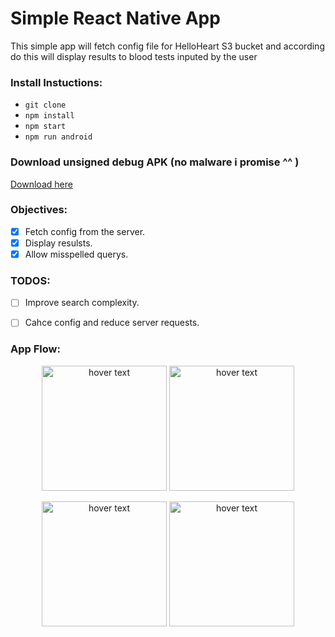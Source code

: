 # Simple React Native App
This simple app will fetch config file for HelloHeart S3 bucket and according do this will display results to blood tests inputed by the user
### Install Instuctions:
* `git clone`
* `npm install`
* `npm start`
* `npm run android`

### Download unsigned debug APK (no malware i promise ^^ )
[Download here](https://drive.google.com/file/d/11ZT4u3hKKysBuHUhtWKk0Jius-hJVonI/view?usp=sharing)


### Objectives:
- [x] Fetch config from the server.
- [x] Display resulsts.
- [x] Allow misspelled querys.

### TODOS:
- [ ] Improve search complexity.
- [ ] Cahce config and reduce server requests.


### App Flow:

<p align="center">
  <img src="https://user-images.githubusercontent.com/23456142/138075265-1a8c45e8-bd5f-4d20-8509-041bdcbf521b.png" width="200" title="hover text">
    <img src="https://user-images.githubusercontent.com/23456142/138075758-d541c8ff-4a46-4dca-a446-9f030f4e126d.png" width="200" title="hover text">

</p>


<p align="center">
  <img src="https://user-images.githubusercontent.com/23456142/138075768-5e5b7eed-b3ba-4f3d-9af5-62aadd5bc09d.png" width="200" title="hover text">
    <img src="https://user-images.githubusercontent.com/23456142/138075724-ccccda89-d639-4c61-b255-edc5d5598720.png" width="200" title="hover text">

</p>


